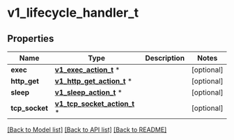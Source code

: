 # v1_lifecycle_handler_t

## Properties
Name | Type | Description | Notes
------------ | ------------- | ------------- | -------------
**exec** | [**v1_exec_action_t**](v1_exec_action.md) \* |  | [optional] 
**http_get** | [**v1_http_get_action_t**](v1_http_get_action.md) \* |  | [optional] 
**sleep** | [**v1_sleep_action_t**](v1_sleep_action.md) \* |  | [optional] 
**tcp_socket** | [**v1_tcp_socket_action_t**](v1_tcp_socket_action.md) \* |  | [optional] 

[[Back to Model list]](../README.md#documentation-for-models) [[Back to API list]](../README.md#documentation-for-api-endpoints) [[Back to README]](../README.md)


